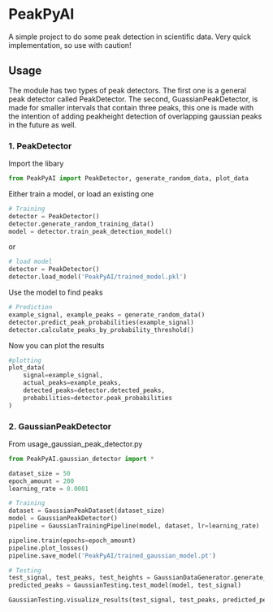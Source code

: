 # PeakPyAI

A simple project to do some peak detection in scientific data. Very quick implementation, so use with caution!

## Usage

The module has two types of peak detectors. The first one is a general peak detector called PeakDetector. The second, GuassianPeakDetector, is made for smaller intervals that contain three peaks, this one is made with the intention of adding peakheight detection of overlapping gaussian peaks in the future as well.

### 1. PeakDetector

Import the libary

```python
from PeakPyAI import PeakDetector, generate_random_data, plot_data
```

Either train a model, or load an existing one

```python
# Training
detector = PeakDetector()
detector.generate_random_training_data()
model = detector.train_peak_detection_model()
```

or 

```python
# load model
detector = PeakDetector()
detector.load_model('PeakPyAI/trained_model.pkl')
```

Use the model to find peaks

```python
# Prediction
example_signal, example_peaks = generate_random_data()
detector.predict_peak_probabilities(example_signal)
detector.calculate_peaks_by_probability_threshold()
```

Now you can plot the results

```python 
#plotting
plot_data(
    signal=example_signal,
    actual_peaks=example_peaks,
    detected_peaks=detector.detected_peaks,
    probabilities=detector.peak_probabilities
)
```

### 2. GaussianPeakDetector

From usage_gaussian_peak_detector.py

```python
from PeakPyAI.gaussian_detector import *

dataset_size = 50
epoch_amount = 200
learning_rate = 0.0001

# Training
dataset = GaussianPeakDataset(dataset_size)
model = GaussianPeakDetector()
pipeline = GaussianTrainingPipeline(model, dataset, lr=learning_rate)

pipeline.train(epochs=epoch_amount)
pipeline.plot_losses()
pipeline.save_model('PeakPyAI/trained_gaussian_model.pt')

# Testing
test_signal, test_peaks, test_heights = GaussianDataGenerator.generate_random_data()
predicted_peaks = GaussianTesting.test_model(model, test_signal)

GaussianTesting.visualize_results(test_signal, test_peaks, predicted_peaks)
```
